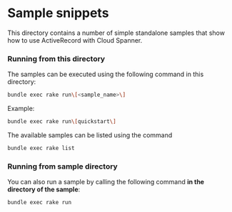 # Sample snippets

This directory contains a number of simple standalone samples that show how to use ActiveRecord with Cloud Spanner.

### Running from this directory
The samples can be executed using the following command in this directory:

```bash
bundle exec rake run\[<sample_name>\]
```

Example:

```bash
bundle exec rake run\[quickstart\]
```

The available samples can be listed using the command

```bash
bundle exec rake list
```

### Running from sample directory
You can also run a sample by calling the following command __in the directory of the sample__:

```bash
bundle exec rake run
```
